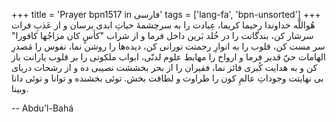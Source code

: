 +++
title = 'Prayer bpn1517 in فارسی'
tags = ['lang-fa', 'bpn-unsorted']
+++
هُواللّه
خداوندا رحيما کريما، عِبادت را به سرچشمۀ حياتِ ابدی برسان و از عَذبِ فرات سرشار کن، بندگانت را در خُلد بَرين داخل فرما و از شراب "کأسٍ کان مزاجُها کافورا" سر مست کن، قلوب را به انوارِ رحمتت نورانی کن، ديده‌ها را روشن نما، نفوس را مَصدرِ الهامات حيّ قدير فرما و ارواح را مهابط علوم لدنّی، ابواب ملکوتی را بر قلوب يارانت باز کن و به هدايت کُبری فائز نما، فقيران را از بحر بخششت نصيبی ده و از رشحات دريای بی نهايتت وجوداتِ عالمِ کون را طراوت و لطافت بخش. توئی بخشنده و توانا و توئی دانا وبينا.

-- Abdu'l-Bahá
